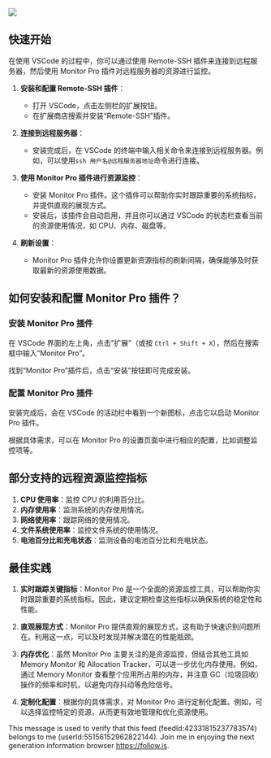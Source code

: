 
![](https://i.dawnlab.me/f4994d4cc1b09a7c8429191762d6c085.png)

## 快速开始

在使用 VSCode 的过程中，你可以通过使用 Remote-SSH 插件来连接到远程服务器，然后使用 Monitor Pro 插件对远程服务器的资源进行监控。

1. **安装和配置 Remote-SSH 插件**：
    - 打开 VSCode，点击左侧栏的扩展按钮。
    - 在扩展商店搜索并安装“Remote-SSH”插件。
  
2. **连接到远程服务器**：

    - 安装完成后，在 VSCode 的终端中输入相关命令来连接到远程服务器。例如，可以使用`ssh 用户名@远程服务器地址`命令进行连接。

3. **使用 Monitor Pro 插件进行资源监控**：

    - 安装 Monitor Pro 插件。这个插件可以帮助你实时跟踪重要的系统指标，并提供直观的展现方式。
    - 安装后，该插件会自动启用，并且你可以通过 VSCode 的状态栏查看当前的资源使用情况，如 CPU、内存、磁盘等。

4. **刷新设置**：

    - Monitor Pro 插件允许你设置更新资源指标的刷新间隔，确保能够及时获取最新的资源使用数据。

## 如何安装和配置 Monitor Pro 插件？

### 安装 Monitor Pro 插件

在 VSCode 界面的左上角，点击“扩展”（或按 `Ctrl + Shift + X`），然后在搜索框中输入“Monitor Pro”。

找到“Monitor Pro”插件后，点击“安装”按钮即可完成安装。

### 配置 Monitor Pro 插件

安装完成后，会在 VSCode 的活动栏中看到一个新图标，点击它以启动 Monitor Pro 插件。

根据具体需求，可以在 Monitor Pro 的设置页面中进行相应的配置，比如调整监控项等。

## 部分支持的远程资源监控指标

1. **CPU 使用率**：监控 CPU 的利用百分比。
2. **内存使用率**：监测系统的内存使用情况。
3. **网络使用率**：跟踪网络的使用情况。
4. **文件系统使用率**：监控文件系统的使用情况。
5. **电池百分比和充电状态**：监测设备的电池百分比和充电状态。

## 最佳实践

1. **实时跟踪关键指标**：Monitor Pro 是一个全面的资源监控工具，可以帮助你实时跟踪重要的系统指标。因此，建议定期检查这些指标以确保系统的稳定性和性能。

2. **直观展现方式**：Monitor Pro 提供直观的展现方式，这有助于快速识别问题所在。利用这一点，可以及时发现并解决潜在的性能瓶颈。

3. **内存优化**：虽然 Monitor Pro 主要关注的是资源监控，但结合其他工具如 Memory Monitor 和 Allocation Tracker，可以进一步优化内存使用。例如，通过 Memory Monitor 查看整个应用所占用的内存，并注意 GC（垃圾回收）操作的频率和时机，以避免内存抖动等危险信号。

4. **定制化配置**：根据你的具体需求，对 Monitor Pro 进行定制化配置。例如，可以选择监控特定的资源，从而更有效地管理和优化资源使用。


This message is used to verify that this feed (feedId:42331815237783574) belongs to me (userId:55156152962822144). Join me in enjoying the next generation information browser https://follow.is.